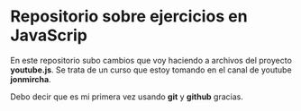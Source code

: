 <h1>Repositorio sobre ejercicios en JavaScrip</h1>

<p>En este repositorio subo cambios que voy haciendo a archivos del proyecto <strong>youtube.js</strong>. 
Se trata de un curso que estoy tomando en el canal de youtube <strong>jonmircha</strong>.</p>
<p>Debo decir que es mi  primera vez usando <strong>git</strong> y <strong>github</strong> gracias.</p>
